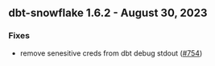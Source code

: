 ## dbt-snowflake 1.6.2 - August 30, 2023

### Fixes

- remove senesitive creds from dbt debug stdout ([#754](https://github.com/dbt-labs/dbt-snowflake/issues/754))
